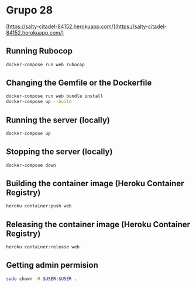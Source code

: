 # Grupo 28

[https://salty-citadel-84152.herokuapp.com/](https://salty-citadel-84152.herokuapp.com/)

## Running Rubocop

```bash
docker-compose run web rubocop
```

## Changing the Gemfile or the Dockerfile

```bash
docker-compose run web bundle install
docker-compose up --build
```

## Running the server (locally)

```bash
docker-compose up
```

## Stopping the server (locally)

```bash
docker-compose down
```

## Building the container image (Heroku Container Registry)

```bash
heroku container:push web
```

## Releasing the container image (Heroku Container Registry)

```bash
heroku container:release web
```

## Getting admin permision

```bash
sudo chown -R $USER:$USER .
```
